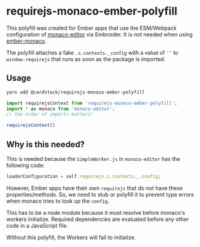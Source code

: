 # requirejs-monaco-ember-polyfill

This polyfill was created for Ember apps that use the ESM/Webpack configuration of [monaco-editor](https://github.com/Microsoft/monaco-editor-samples) via Embroider. It is _not_ needed when using [ember-monaco](https://github.com/mike-north/ember-monaco).

The polyfill attaches a fake `.s.contexts._config` with a value of `''` to `window.requirejs` that runs as soon as the package is imported.

## Usage

```sh
yarn add @cardstack/requirejs-monaco-ember-polyfill
```

```js
import requirejsContext from 'requirejs-monaco-ember-polyfill';
import * as monaco from 'monaco-editor';
// the order of imports matters!

requirejsContext()
```

## Why is this needed?

This is needed because the `SimpleWorker.js` in `monaco-editor` has the following code:

```js
loaderConfiguration = self.requirejs.s.contexts._.config;
```

However, Ember apps have their own `requirejs` that do not have these properties/methods.
So, we need to stub or polyfill it to prevent type errors when monaco tries to look up the `config`.

This has to be a node module because it must resolve before monaco's workers initialize. Required dependencies are evaluated before any other code in a JavaScript file.

Without this polyfill, the Workers will fail to initialize.
